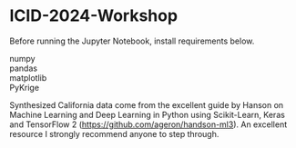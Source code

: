 # ICID-2024-Workshop

Before running the Jupyter Notebook, install requirements below.

numpy <br />
pandas <br />
matplotlib <br />
PyKrige <br />

Synthesized California data come from the excellent guide by Hanson on Machine Learning and Deep Learning in Python using Scikit-Learn, Keras and TensorFlow 2 (https://github.com/ageron/handson-ml3). An excellent resource I strongly recommend anyone to step through.

